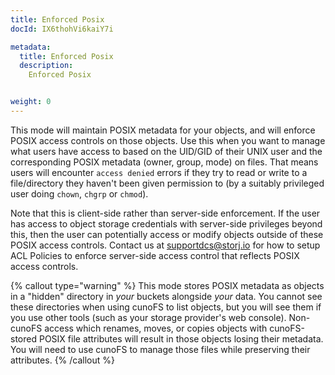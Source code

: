 ```yaml
---
title: Enforced Posix
docId: IX6thohVi6kaiY7i

metadata:
  title: Enforced Posix
  description:
    Enforced Posix


weight: 0
---
```


This mode will maintain POSIX metadata for your objects, and will enforce POSIX access controls on those objects. Use this when you want to manage what users have access to based on the UID/GID of their UNIX user and the corresponding POSIX metadata (owner, group, mode) on files. That means users will encounter `access denied` errors if they try to read or write to a file/directory they haven't been given permission to (by a suitably privileged user doing `chown`, `chgrp` or `chmod`).

Note that this is client-side rather than server-side enforcement. If the user has access to object storage credentials with server-side privileges beyond this, then the user can potentially access or modify objects outside of these POSIX access controls. Contact us at [supportdcs@storj.io](mailto:supportdcs@storj.io) for how to setup ACL Policies to enforce server-side access control that reflects POSIX access controls.

{% callout type="warning"  %}
This mode stores POSIX metadata as objects in a "hidden" directory in *your* buckets alongside *your* data. You cannot see these directories when using cunoFS to list objects, but you will see them if you use other tools (such as your storage provider's web console). Non-cunoFS access which renames, moves, or copies objects with cunoFS-stored POSIX file attributes will result in those objects losing their metadata. You will need to use cunoFS to manage those files while preserving their attributes.
{% /callout %}
